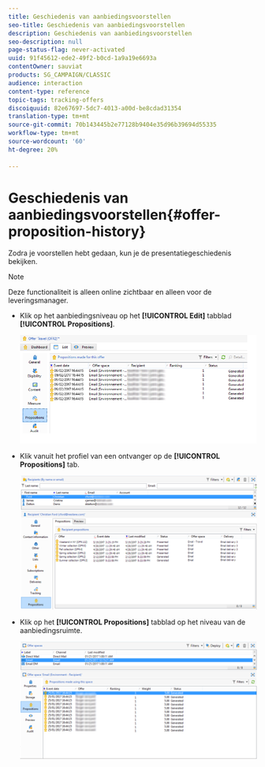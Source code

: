```yaml
---
title: Geschiedenis van aanbiedingsvoorstellen
seo-title: Geschiedenis van aanbiedingsvoorstellen
description: Geschiedenis van aanbiedingsvoorstellen
seo-description: null
page-status-flag: never-activated
uuid: 91f45612-ede2-49f2-b0cd-1a9a19e6693a
contentOwner: sauviat
products: SG_CAMPAIGN/CLASSIC
audience: interaction
content-type: reference
topic-tags: tracking-offers
discoiquuid: 82e67697-5dc7-4013-a00d-be8cdad31354
translation-type: tm+mt
source-git-commit: 70b143445b2e77128b9404e35d96b39694d55335
workflow-type: tm+mt
source-wordcount: '60'
ht-degree: 20%

---
```



# Geschiedenis van aanbiedingsvoorstellen{#offer-proposition-history}

Zodra je voorstellen hebt gedaan, kun je de presentatiegeschiedenis bekijken.

>[!NOTE]
>
>Deze functionaliteit is alleen online zichtbaar en alleen voor de leveringsmanager.

* Klik op het aanbiedingsniveau op het **[!UICONTROL Edit]** tabblad **[!UICONTROL Propositions]**.

   ![](assets/offer_followup_006.png)

* Klik vanuit het profiel van een ontvanger op de **[!UICONTROL Propositions]** tab.

   ![](assets/offer_followup_002.png)

* Klik op het **[!UICONTROL Propositions]** tabblad op het niveau van de aanbiedingsruimte.

   ![](assets/offer_space_prop_001_b.png)

